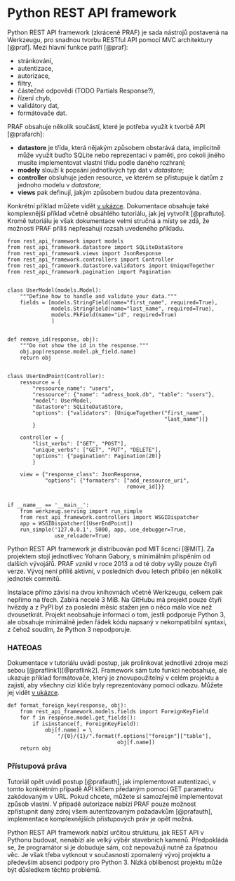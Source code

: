 Python REST API framework
=========================

Python REST API framework (zkráceně PRAF) je sada nástrojů postavená na Werkzeugu,
pro snadnou tvorbu RESTful API pomocí MVC architektury [@praf].
Mezi hlavní funkce patří [@praf]:

 * stránkování,
 * autentizace,
 * autorizace,
 * filtry,
 * částečné odpovědi (TODO Partials Response?),
 * řízení chyb,
 * validátory dat,
 * formátovače dat.

PRAF obsahuje několik součástí, které je potřeba využít k tvorbě API [@prafarch]:

 * **datastore** je třída, která nějakým způsobem obstarává data, implicitně může využít buďto SQLite nebo reprezentaci v paměti, pro cokoli jiného musíte implementovat vlastní třídu podle daného rozhraní;
 * **modely** slouží k popsání jednotlivých typ dat v *datastore*;
 * **controller** obsluhuje jeden resource, ve kterém se přistupuje k datům z jednoho modelu v *datastore*;
 * **views** pak definují, jakým způsobem budou data prezentována.

Konkrétní příklad můžete vidět [v ukázce](#code:praf).
Dokumentace obsahuje také komplexnější příklad včetně obsáhlého tutoriálu, jak jej vytvořit [@praftuto].
Kromě tutoriálu je však dokumentace velmi stručná a místy se zdá, že možnosti PRAF příliš nepřesahují rozsah uvedeného příkladu.

```{caption="{#code:praf}Příklad použití z dokumentace PRAF \autocite{praf}" .python}
from rest_api_framework import models
from rest_api_framework.datastore import SQLiteDataStore
from rest_api_framework.views import JsonResponse
from rest_api_framework.controllers import Controller
from rest_api_framework.datastore.validators import UniqueTogether
from rest_api_framework.pagination import Pagination


class UserModel(models.Model):
    """Define how to handle and validate your data."""
    fields = [models.StringField(name="first_name", required=True),
              models.StringField(name="last_name", required=True),
              models.PkField(name="id", required=True)
              ]


def remove_id(response, obj):
    """Do not show the id in the response."""
    obj.pop(response.model.pk_field.name)
    return obj


class UserEndPoint(Controller):
    ressource = {
        "ressource_name": "users",
        "ressource": {"name": "adress_book.db", "table": "users"},
        "model": UserModel,
        "datastore": SQLiteDataStore,
        "options": {"validators": [UniqueTogether("first_name",
                                                  "last_name")]}
        }

    controller = {
        "list_verbs": ["GET", "POST"],
        "unique_verbs": ["GET", "PUT", "DELETE"],
        "options": {"pagination": Pagination(20)}
        }

    view = {"response_class": JsonResponse,
            "options": {"formaters": ["add_ressource_uri",
                                      remove_id]}}


if __name__ == '__main__':
    from werkzeug.serving import run_simple
    from rest_api_framework.controllers import WSGIDispatcher
    app = WSGIDispatcher([UserEndPoint])
    run_simple('127.0.0.1', 5000, app, use_debugger=True,
               use_reloader=True)
```

Python REST API framework je distribuován pod MIT licencí [@MIT].
Za projektem stojí jednotlivec Yohann Gabory, s minimálním přispěním od dalších vývojářů.
PRAF vznikl v roce 2013 a od té doby vyšly pouze čtyři verze. Vývoj není příliš aktivní,
v posledních dvou letech přibilo jen několik jednotek commitů.

Instalace přímo závisí na dvou knihovnách včetně Werkzeugu, celkem pak nepřímo na třech.
Zabírá necelé 3 MiB. Na GitHubu má projekt pouze čtyři hvězdy a z PyPI byl za poslední měsíc stažen jen o něco málo více než dvousetkrát.
Projekt neobsahuje informaci o tom, jestli podporuje Python 3, ale obsahuje minimálně jeden řádek kódu napsaný v nekompatibilní syntaxi,
z čehož soudím, že Python 3 nepodporuje.

### HATEOAS

Dokumentace v tutoriálu uvádí postup, jak prolinkovat jednotlivé zdroje mezi sebou [@praflink1][@praflink2].
Framework sám tuto funkci neobsahuje, ale ukazuje příklad formátovače, který je znovupoužitelný v celém projektu
a zajistí, aby všechny cizí klíče byly reprezentovány pomocí odkazu.
Můžete jej vidět [v ukázce](#code:praflink).

```{caption="{#code:praflink}PRAF: Formátovač pro prolinkování dat \autocite{praflink2}" .python}
def format_foreign_key(response, obj):
    from rest_api_framework.models.fields import ForeignKeyField
    for f in response.model.get_fields():
        if isinstance(f, ForeignKeyField):
            obj[f.name] = \
                "/{0}/{1}/".format(f.options["foreign"]["table"],
                                   obj[f.name])
    return obj
```


### Přístupová práva

Tutoriál opět uvádí postup [@prafauth], jak implementovat autentizaci, v tomto konkrétním případě API klíčem předaným pomocí GET parametru zakódovaným v URL.
Pokud chcete, můžete si samozřejmě implementovat způsob vlastní. V případě autorizace nabízí PRAF pouze možnost zpřístupnit daný zdroj všem autentizovaným požadavkům [@prafauth], implementace komplexnějších přístupových práv je opět možná.

Python REST API framework nabízí určitou strukturu, jak REST API v Pythonu budovat, nenabízí ale velký výběr stavebních kamenů.
Předpokládá se, že programátor si je dobuduje sám, což nepovažuji nutně za špatnou věc. Je však třeba vytknout v současnosti zpomalený vývoj projektu a především absenci podpory pro Python 3. Nízká oblíbenost projektu může být důsledkem těchto problémů.

